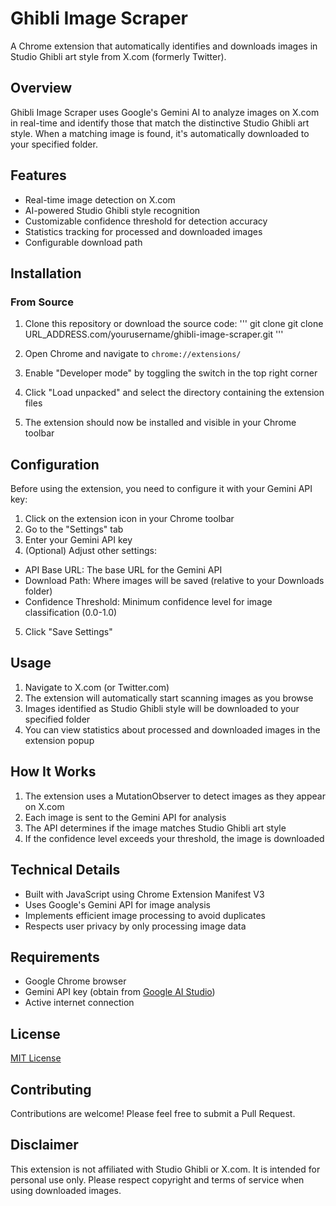 # Ghibli Image Scraper

A Chrome extension that automatically identifies and downloads images in Studio Ghibli art style from X.com (formerly Twitter).

## Overview

Ghibli Image Scraper uses Google's Gemini AI to analyze images on X.com in real-time and identify those that match the distinctive Studio Ghibli art style. When a matching image is found, it's automatically downloaded to your specified folder.

## Features

- Real-time image detection on X.com
- AI-powered Studio Ghibli style recognition
- Customizable confidence threshold for detection accuracy
- Statistics tracking for processed and downloaded images
- Configurable download path

## Installation

### From Source

1. Clone this repository or download the source code:
'''
git clone
git clone URL_ADDRESS.com/yourusername/ghibli-image-scraper.git
'''

2. Open Chrome and navigate to `chrome://extensions/`

3. Enable "Developer mode" by toggling the switch in the top right corner

4. Click "Load unpacked" and select the directory containing the extension files

5. The extension should now be installed and visible in your Chrome toolbar

## Configuration

Before using the extension, you need to configure it with your Gemini API key:

1. Click on the extension icon in your Chrome toolbar
2. Go to the "Settings" tab
3. Enter your Gemini API key
4. (Optional) Adjust other settings:
- API Base URL: The base URL for the Gemini API
- Download Path: Where images will be saved (relative to your Downloads folder)
- Confidence Threshold: Minimum confidence level for image classification (0.0-1.0)
5. Click "Save Settings"

## Usage

1. Navigate to X.com (or Twitter.com)
2. The extension will automatically start scanning images as you browse
3. Images identified as Studio Ghibli style will be downloaded to your specified folder
4. You can view statistics about processed and downloaded images in the extension popup

## How It Works

1. The extension uses a MutationObserver to detect images as they appear on X.com
2. Each image is sent to the Gemini API for analysis
3. The API determines if the image matches Studio Ghibli art style
4. If the confidence level exceeds your threshold, the image is downloaded

## Technical Details

- Built with JavaScript using Chrome Extension Manifest V3
- Uses Google's Gemini API for image analysis
- Implements efficient image processing to avoid duplicates
- Respects user privacy by only processing image data

## Requirements

- Google Chrome browser
- Gemini API key (obtain from [Google AI Studio](https://ai.google.dev/))
- Active internet connection

## License

[MIT License](LICENSE)

## Contributing

Contributions are welcome! Please feel free to submit a Pull Request.

## Disclaimer

This extension is not affiliated with Studio Ghibli or X.com. It is intended for personal use only. Please respect copyright and terms of service when using downloaded images.